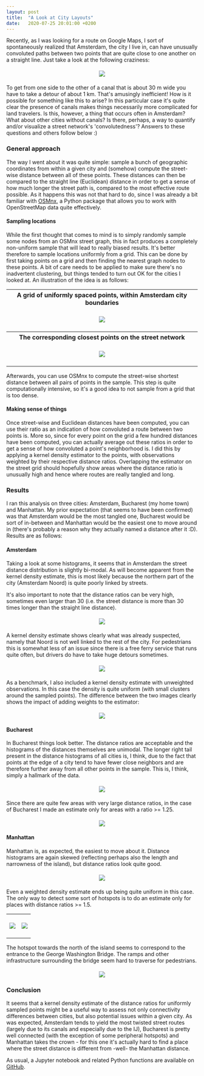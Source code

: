 ```yaml
---
layout: post
title:  "A Look at City Layouts"
date:   2020-07-25 20:01:00 +0200
---
```



Recently, as I was looking for a route on Google Maps, I sort of spontaneously realized that Amsterdam, the city I live in, can have unusually convoluted paths between two points that are quite close to one another on a straight line. Just take a look at the following craziness:

<div style="text-align:center;margin:20px 0px">
<img src="/assets/city_layouts/long_way_amsterdam.png">
</div>

To get from one side to the other of a canal that is about 30 m wide you have to take a detour of about 1 km. That's amusingly inefficient! How is it possible for something like this to arise? In this particular case it's quite clear the presence of canals makes things necessarily more complicated for land travelers. Is this, however, a thing that occurs often in Amsterdam? What about other cities without canals? Is there, perhaps, a way to quantify and/or visualize a street network's 'convolutedness'? Answers to these questions and others follow below :)

### General approach

The way I went about it was quite simple: sample a bunch of geographic coordinates from within a given city and (somehow) compute the street-wise distance between all of these points. These distances can then be compared to the straight line (Euclidean) distance in order to get a sense of how much longer the street path is, compared to the most effective route possible. As it happens this was not that hard to do, since I was already a bit familiar with [OSMnx](https://osmnx.readthedocs.io/en/stable/), a Python package that allows you to work with OpenStreetMap data quite effectively.

#### Sampling locations

While the first thought that comes to mind is to simply randomly sample some nodes from an OSMnx street graph, this in fact produces a completely non-uniform sample that will lead to really biased results. It's better therefore to sample locations uniformly from a grid. This can be done by first taking points on a grid and then finding the nearest graph nodes to these points. A bit of care needs to be applied to make sure there's no inadvertent clustering, but things tended to turn out OK for the cities I looked at. An illustration of the idea is as follows:

<table>
	<th><center>A grid of uniformly spaced points, within Amsterdam city boundaries</center></th>
	<tr>
		<td>
			<div style="text-align:center;margin:20px 0px">
			<img src="/assets/city_layouts/amsterdam_grid.png">
			</div>
		</td>
	</tr>
	<th><center>The corresponding closest points on the street network</center></th>
		<tr>
		<td>
			<div style="text-align:center;margin:20px 0px">
			<img src="/assets/city_layouts/amsterdam_street_pts.png">
			</div>
		</td>
	</tr>
</table>

Afterwards, you can use OSMnx to compute the street-wise shortest distance between all pairs of points in the sample. This step is quite computationally intensive, so it's a good idea to not sample from a grid that is too dense.

#### Making sense of things

Once street-wise and Euclidean distances have been computed, you can use their ratio as an indication of how convoluted a route between two points is. More so, since for every point on the grid a few hundred distances have been computed, you can actually average out these ratios in order to get a sense of how convoluted a point's neighborhood is. I did this by applying a kernel density estimator to the points, with observations weighted by their respective distance ratios. Overlapping the estimator on the street grid should hopefully show areas where the distance ratio is unusually high and hence where routes are really tangled and long. 

### Results

I ran this analysis on three cities: Amsterdam, Bucharest (my home town) and Manhattan. My prior expectation (that seems to have been confirmed) was that Amsterdam would be the most tangled one, Bucharest would be sort of in-between and Manhattan would be the easiest one to move around in (there's probably a reason why they actually named a distance after it :D). Results are as follows:

#### Amsterdam

Taking a look at some histograms, it seems that in Amsterdam the street distance distribution is slightly bi-modal. As will become apparent from the kernel density estimate, this is most likely because the northern part of the city (Amsterdam Noord) is quite poorly linked by streets. 

It's also important to note that the distance ratios can be very high, sometimes even larger than 30 (i.e. the street distance is more than 30 times longer than the straight line distance).

<div style="text-align:center;margin:20px 0px">
<img src="/assets/city_layouts/amsterdam_histograms.png">
</div>

A kernel density estimate shows clearly what was already suspected, namely that Noord is not well linked to the rest of the city. For pedestrians this is somewhat less of an issue since there is a free ferry service that runs quite often, but drivers do have to take huge detours sometimes.

<div style="text-align:center;margin:20px 0px">
<img src="/assets/city_layouts/amsterdam_with_weights.png">
</div>

As a benchmark, I also included a kernel density estimate with unweighted observations. In this case the density is quite uniform (with small clusters around the sampled points). The difference between the two images clearly shows the impact of adding weights to the estimator:

<div style="text-align:center;margin:20px 0px">
<img src="/assets/city_layouts/amsterdam_no_weights.png">
</div>


#### Bucharest

In Bucharest things look better. The distance ratios are acceptable and the histograms of the distances themselves are unimodal. The longer right tail present in the distance histograms of all cities is, I think, due to the fact that points at the edge of a city tend to have fewer close neighbors and are therefore further away from all other points in the sample. This is, I think, simply a hallmark of the data.

<div style="text-align:center;margin:20px 0px">
<img src="/assets/city_layouts/bucharest_histograms.png">
</div>

Since there are quite few areas with very large distance ratios, in the case of Bucharest I made an estimate only for areas with a ratio >= 1.25.

<div style="text-align:center;margin:20px 0px">
<img src="/assets/city_layouts/bucharest_with_weights_dist_geq_125.png">
</div>

#### Manhattan

Manhattan is, as expected, the easiest to move about it. Distance histograms are again skewed (reflecting perhaps also the length and narrowness of the island), but distance ratios look quite good.

<div style="text-align:center;margin:20px 0px">
<img src="/assets/city_layouts/manhattan_histograms.png">
</div>

Even a weighted density estimate ends up being quite uniform in this case. The only way to detect some sort of hotspots is to do an estimate only for places with distance ratios >= 1.5. 

<table>
	<tr>
		<td>
			<div style="text-align:center;margin:20px 0px">
			<img src="/assets/city_layouts/manhattan_with_weights.png">
			</div>
		</td>
		<td>
			<div style="text-align:center;margin:20px 0px">
			<img src="/assets/city_layouts/manhattan_with_weights_dist_geq_15.png">
			</div>
		</td>
	</tr>
</table>

The hotspot towards the north of the island seems to correspond to the entrance to the George Washington Bridge. The ramps and other infrastructure surrounding the bridge seem hard to traverse for pedestrians.

<div style="text-align:center;margin:20px 0px">
<img src="/assets/city_layouts/manhattan_gw_bridge.png">
</div>

### Conclusion

It seems that a kernel density estimate of the distance ratios for uniformly sampled points might be a useful way to assess not only connectivity differences between cities, but also potential issues within a given city. As was expected, Amsterdam tends to yield the most twisted street routes (largely due to its canals and especially due to the IJ), Bucharest is pretty well connected (with the exception of some peripheral hotspots) and Manhattan takes the crown - for this one it's actually hard to find a place where the street distance is different from -well- the Manhattan distance.

As usual, a Jupyter notebook and related Python functions are available on [GitHub](https://github.com/traian-d/city_routes).